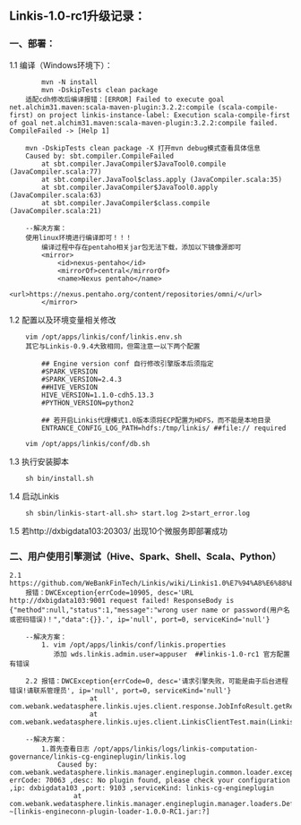 ## Linkis-1.0-rc1升级记录：

### 一、部署：

   1.1 编译（Windows环境下）：
   
			mvn -N install
			mvn -DskipTests clean package
		适配cdh修改后编译报错：[ERROR] Failed to execute goal net.alchim31.maven:scala-maven-plugin:3.2.2:compile (scala-compile-first) on project linkis-instance-label: Execution scala-compile-first of goal net.alchim31.maven:scala-maven-plugin:3.2.2:compile failed. CompileFailed -> [Help 1]
		
		mvn -DskipTests clean package -X 打开mvn debug模式查看具体信息 
		Caused by: sbt.compiler.CompileFailed
			at sbt.compiler.JavaCompiler$JavaTool0.compile (JavaCompiler.scala:77)
			at sbt.compiler.JavaTool$class.apply (JavaCompiler.scala:35)
			at sbt.compiler.JavaCompiler$JavaTool0.apply (JavaCompiler.scala:63)
			at sbt.compiler.JavaCompiler$class.compile (JavaCompiler.scala:21)
			
		--解决方案：
		使用linux环境进行编译即可！！！
			编译过程中存在pentaho相关jar包无法下载，添加以下镜像源即可
			<mirror>
				<id>nexus-pentaho</id>
				<mirrorOf>central</mirrorOf>
				<name>Nexus pentaho</name>
				<url>https://nexus.pentaho.org/content/repositories/omni/</url>
			</mirror>
		
   1.2 配置以及环境变量相关修改

		vim /opt/apps/linkis/conf/linkis.env.sh
		其它与Linkis-0.9.4大致相同，但需注意一以下两个配置
		
			## Engine version conf 自行修改引擎版本后须指定
			#SPARK_VERSION
			#SPARK_VERSION=2.4.3
			##HIVE_VERSION
			HIVE_VERSION=1.1.0-cdh5.13.3
			#PYTHON_VERSION=python2
			
			## 若开启Linkis代理模式1.0版本须将ECP配置为HDFS，而不能是本地目录
			ENTRANCE_CONFIG_LOG_PATH=hdfs:/tmp/linkis/ ##file:// required
			
	    vim /opt/apps/linkis/conf/db.sh
		
   1.3 执行安装脚本

		sh bin/install.sh
	
   1.4 启动Linkis

		sh sbin/linkis-start-all.sh> start.log 2>start_error.log
	
   1.5 若http://dxbigdata103:20303/ 出现10个微服务即部署成功
	
### 二、用户使用引擎测试（Hive、Spark、Shell、Scala、Python）

	2.1 https://github.com/WeBankFinTech/Linkis/wiki/Linkis1.0%E7%94%A8%E6%88%B7%E4%BD%BF%E7%94%A8%E6%96%87%E6%A1%A3
    	报错：DWCException{errCode=10905, desc='URL http://dxbigdata103:9001 request failed! ResponseBody is {"method":null,"status":1,"message":"wrong user name or password(用户名或密码错误)！","data":{}}.', ip='null', port=0, serviceKind='null'}
    	
    	--解决方案：
    		1. vim /opt/apps/linkis/conf/linkis.properties  
    		   添加 wds.linkis.admin.user=appuser  ##linkis-1.0-rc1 官方配置有错误
    		   
    	2.2 报错：DWCException{errCode=0, desc='请求引擎失败，可能是由于后台进程错误!请联系管理员', ip='null', port=0, serviceKind='null'}
    					at com.webank.wedatasphere.linkis.ujes.client.response.JobInfoResult.getResultSetList(JobInfoResult.scala:67)
    					at com.webank.wedatasphere.linkis.ujes.client.LinkisClientTest.main(LinkisClientTest.java:71)
    					
    	--解决方案：
    		1.首先查看日志 /opt/apps/linkis/logs/linkis-computation-governance/linkis-cg-engineplugin/linkis.log
    			Caused by: com.webank.wedatasphere.linkis.manager.engineplugin.common.loader.exception.EngineConnPluginNotFoundException: errCode: 70063 ,desc: No plugin found, please check your configuration ,ip: dxbigdata103 ,port: 9103 ,serviceKind: linkis-cg-engineplugin
    				at com.webank.wedatasphere.linkis.manager.engineplugin.manager.loaders.DefaultEngineConnPluginLoader.loadEngineConnPluginInternal(DefaultEngineConnPluginLoader.java:141) ~[linkis-engineconn-plugin-loader-1.0.0-RC1.jar:?]
	
	
